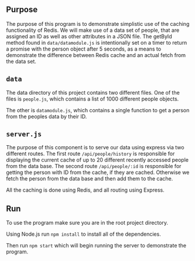 ## Purpose

The purpose of this program is to demonstrate simplistic use of the caching functionality of Redis. We will make use of a data set of people, that are assigned an ID as well as other attributes in a JSON file. The getById method found in `data/datamodule.js` is intentionally set on a timer to return a promise with the person object after 5 seconds, as a means to demonstrate the difference between Redis cache and an actual fetch from the data set.

## `data`

The data directory of this project contains two different files.
One of the files is `people.js`, which contains a list of 1000 different people objects. 

The other is `datamodule.js`, which contains a single function to get a person from the peoples data by their ID.

## `server.js`

The purpose of this component is to serve our data using express via two different routes. 
The first route `/api/people/history` is responsible for displaying the current cache of up to 20 different recently accessed people from the data base. 
The second route `/api/people/:id` is responsible for getting the person with ID from the cache, if they are cached. Otherwise we fetch the person from the data base and then add them to the cache. 

All the caching is done using Redis, and all routing using Express. 

## Run

To use the program make sure you are in the root project directory. 

Using Node.js run `npm install` to install all of the dependencies. 

Then run `npm start` which will begin running the server to demonstrate the program. 
